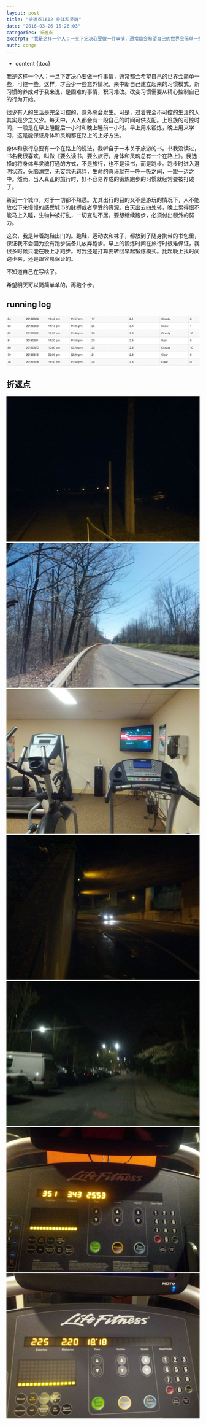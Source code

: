 ```yaml
---
layout: post
title: "折返点1612 身体和灵魂"
date: "2016-03-26 15:26:03"
categories: 折返点
excerpt: "我是这样一个人：一旦下定决心要做一件事情，通常都会希望自己的世界会简单一些，可控一些。这样，才会少一些意外情况，来中断自己建立起来的习惯模式。新..."
auth: conge
---
```

* content
{:toc}

我是这样一个人：一旦下定决心要做一件事情，通常都会希望自己的世界会简单一些，可控一些。这样，才会少一些意外情况，来中断自己建立起来的习惯模式。新习惯的养成对于我来说，是困难的事情，积习难改。改变习惯需要从精心控制自己的行为开始。

很少有人的生活是完全可控的，意外总会发生。可是，过着完全不可控的生活的人其实是少之又少。每天中，人人都会有一段自己的时间可供支配。上班族的可控时间，一般是在早上睡醒后一小时和晚上睡前一小时。早上用来锻炼，晚上用来学习，这是能保证身体和灵魂都在路上的上好方法。

身体和旅行总要有一个在路上的说法，我听自于一本关于旅游的书。书我没读过，书名我很喜欢，叫做《要么读书，要么旅行，身体和灵魂总有一个在路上》。我选择的将身体与灵魂打通的方式，不是旅行，也不是读书，而是跑步。跑步时进入澄明状态，头脑清空，无妄念无羁绊，生命的真谛就在一呼一吸之间，一蹬一迈之中。然而，当人真正的旅行时，好不容易养成的锻炼跑步的习惯就经常要被打破了。

新到一个城市，对于一切都不熟悉。尤其出行的目的又不是游玩的情况下，人不能放松下来慢慢的感受城市的脉搏或者享受的资源。白天出去四处转，晚上累得恨不能马上入睡，生物钟被打乱，一切变动不居。要想继续跑步，必须付出额外的努力。

这次，我是带着跑鞋出门的。跑鞋，运动衣和袜子，都放到了随身携带的书包里，保证我不会因为没有跑步装备儿放弃跑步。早上的锻炼时间在旅行时很难保证，我很多时候只能在晚上才跑步。可我还是打算要转回早起锻炼模式。比起晚上找时间跑步来，还是跟容易保证的。

不知道自己在写啥了。

希望明天可以简简单单的，再跑个步。

## running log
![Week 12 running log](/assets/images/折返点/118382-d4abf6f650e7de64.png)

## 折返点

![20160318.jpg](/assets/images/折返点/118382-68cb05c5b755ba6e.jpg)
![20160319.jpg](/assets/images/折返点/118382-65b5aa579397e8ba.jpg)
![20160320.jpg](/assets/images/折返点/118382-a98b818a3f1a21dc.jpg)
![20160321.jpg](/assets/images/折返点/118382-e40b91d7c577d70d.jpg)
![20160322.jpg](/assets/images/折返点/118382-d53639167bbef381.jpg)
![20160323.jpg](/assets/images/折返点/118382-a14807293a6c1a58.jpg)
![20160324.jpg](/assets/images/折返点/118382-17b99b05cee46502.jpg)
